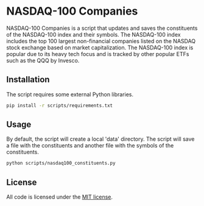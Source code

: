 # NASDAQ-100 Companies
NASDAQ-100 Companies is a script that updates and saves the constituents of the
NASDAQ-100 index and their symbols. The NASDAQ-100 index includes the top 100
largest non-financial companies listed on the NASDAQ stock exchange based on
market capitalization. The NASDAQ-100 index is popular due to its heavy tech
focus and is tracked by other popular ETFs such as the QQQ by Invesco.

## Installation

The script requires some external Python libraries.

```bash
pip install -r scripts/requirements.txt
```

## Usage

By default, the script will create a local 'data' directory. The script will 
save a file with the constituents and another file with the symbols of the 
constituents.

```bash
python scripts/nasdaq100_constituents.py
```

## License

All code is licensed under the [MIT license](https://github.com/axyan/nasdaq-100-companies/blob/main/LICENSE).
